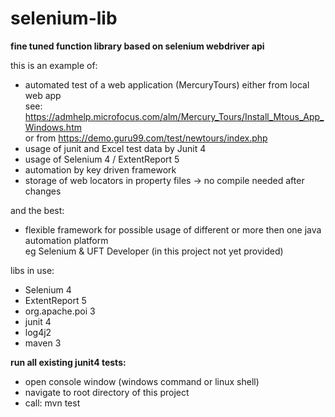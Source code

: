 # selenium-lib

<b>fine tuned function library based on selenium webdriver api</b>

this is an example of:
- automated test of a web application (MercuryTours)
  either from local web app<br>
  see: https://admhelp.microfocus.com/alm/Mercury_Tours/Install_Mtous_App_Windows.htm<br>
  or from https://demo.guru99.com/test/newtours/index.php
- usage of junit and Excel test data by Junit 4
- usage of Selenium 4 / ExtentReport 5
- automation by key driven framework
- storage of web locators in property files -> no compile needed after changes

and the best:
- flexible framework for possible usage of different or more then one java automation platform<br>
  eg Selenium & UFT Developer (in this project not yet provided)

libs in use:
- Selenium 4
- ExtentReport 5
- org.apache.poi 3
- junit 4
- log4j2
- maven 3

<b>run all existing junit4 tests:</b>

- open console window (windows command or linux shell)
- navigate to root directory of this project
- call: mvn test
